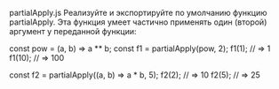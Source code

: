 partialApply.js
Реализуйте и экспортируйте по умолчанию функцию partialApply. Эта функция умеет частично применять один (второй) аргумент у переданной функции:

const pow = (a, b) => a ** b;
const f1 = partialApply(pow, 2);
f1(1); // => 1
f1(10); // => 100

const f2 = partialApply((a, b) => a * b, 5);
f2(2); // => 10
f2(5); // => 25